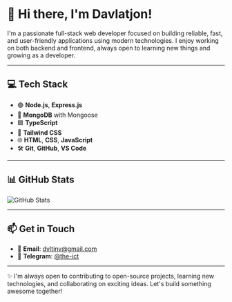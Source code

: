 # 👋 Hi there, I'm Davlatjon!

I'm a passionate full-stack web developer focused on building reliable, fast, and user-friendly applications using modern technologies. I enjoy working on both backend and frontend, always open to learning new things and growing as a developer.

---

## 💻 Tech Stack

- 🟢 **Node.js**, **Express.js**  
- 🍃 **MongoDB** with Mongoose  
- 🟦 **TypeScript**  
- 🎨 **Tailwind CSS**  
- 🌐 **HTML**, **CSS**, **JavaScript**  
- 🛠️ **Git**, **GitHub**, **VS Code**

---

## 📊 GitHub Stats

![GitHub Stats](https://github-readme-stats.vercel.app/api?username=the-ict&show_icons=true&theme=tokyonight)

---

## 📫 Get in Touch

- 📧 **Email**: dvltinv@gmail.com  
- 💬 **Telegram**: [@the-ict](https://t.me/the-ict)

---

✨ I'm always open to contributing to open-source projects, learning new technologies, and collaborating on exciting ideas. Let's build something awesome together!

